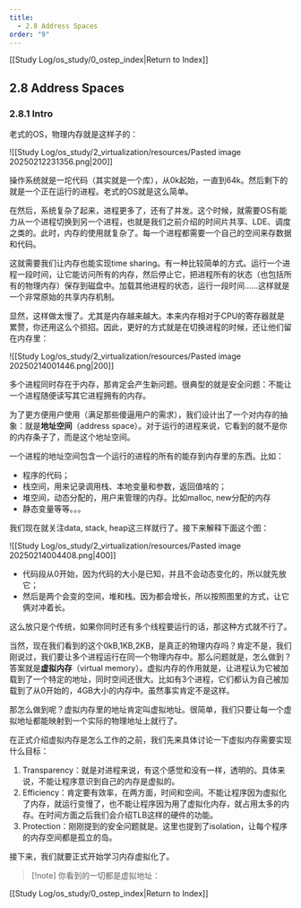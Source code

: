 ```yaml
---
title:
  - 2.8 Address Spaces
order: "9"
---
```

[[Study Log/os_study/0_ostep_index|Return to Index]]

## 2.8 Address Spaces

### 2.8.1 Intro

老式的OS，物理内存就是这样子的：

![[Study Log/os_study/2_virtualization/resources/Pasted image 20250212231356.png|200]]

操作系统就是一坨代码（其实就是一个库），从0k起始，一直到64k。然后剩下的就是一个正在运行的进程。老式的OS就是这么简单。

在然后，系统复杂了起来，进程更多了，还有了并发。这个时候，就需要OS有能力从一个进程切换到另一个进程，也就是我们之前介绍的时间片共享、LDE、调度之类的。此时，内存的使用就复杂了。每一个进程都需要一个自己的空间来存数据和代码。

这就需要我们让内存也能实现time sharing。有一种比较简单的方式。运行一个进程一段时间，让它能访问所有的内存，然后停止它，把进程所有的状态（也包括所有的物理内存）保存到磁盘中。加载其他进程的状态，运行一段时间……这样就是一个非常原始的共享内存机制。

显然，这样做太慢了。尤其是内存越来越大。本来内存相对于CPU的寄存器就是累赘，你还用这么个损招。因此，更好的方式就是在切换进程的时候，还让他们留在内存里：

![[Study Log/os_study/2_virtualization/resources/Pasted image 20250214001446.png|200]]

多个进程同时存在于内存，那肯定会产生新问题。很典型的就是安全问题：不能让一个进程随便读写其它进程拥有的内存。

为了更方便用户使用（满足那些傻逼用户的需求），我们设计出了一个对内存的抽象：就是**地址空间**（address space）。对于运行的进程来说，它看到的就不是你的内存条子了，而是这个地址空间。

一个进程的地址空间包含一个运行的进程的所有的能存到内存里的东西。比如：

- 程序的代码；
- 栈空间，用来记录调用栈、本地变量和参数，返回值啥的；
- 堆空间，动态分配的，用户来管理的内存。比如malloc, new分配的内存
- 静态变量等等。。。

我们现在就关注data, stack, heap这三样就行了。接下来解释下面这个图：

![[Study Log/os_study/2_virtualization/resources/Pasted image 20250214004408.png|400]]

- 代码段从0开始，因为代码的大小是已知，并且不会动态变化的，所以就先放它；
- 然后是两个会变的空间，堆和栈。因为都会增长，所以按照图里的方式，让它俩对冲着长。

这么放只是个传统，如果你同时还有多个线程要运行的话，那这种方式就不行了。

当然，现在我们看到的这个0kB,1KB,2KB，是真正的物理内存吗？肯定不是，我们刚说过，我们要让多个进程运行在同一个物理内存中。那么问题就是，怎么做到？答案就是**虚拟内存**（virtual memory）。虚拟内存的作用就是，让进程认为它被加载到了一个特定的地址，同时空间还很大。比如有3个进程，它们都认为自己被加载到了从0开始的，4GB大小的内存中。虽然事实肯定不是这样。

那怎么做到呢？虚拟内存里的地址肯定叫虚拟地址。很简单，我们只要让每一个虚拟地址都能映射到一个实际的物理地址上就行了。

在正式介绍虚拟内存是怎么工作的之前，我们先来具体讨论一下虚拟内存需要实现什么目标：

1. Transparency：就是对进程来说，有这个感觉和没有一样，透明的。具体来说，不能让程序意识到自己的内存是虚拟的。
2. Efficiency：肯定要有效率，在两方面，时间和空间。不能让程序因为虚拟化了内存，就运行变慢了，也不能让程序因为用了虚拟化内存，就占用太多的内存。在时间方面之后我们会介绍TLB这样的硬件的功能。
3. Protection：刚刚提到的安全问题就是。这里也提到了isolation，让每个程序的内存空间都是孤立的岛。

接下来，我们就要正式开始学习内存虚拟化了。

> [!note] 你看到的一切都是虚拟地址：
> 

[[Study Log/os_study/0_ostep_index|Return to Index]]